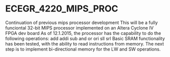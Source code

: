 # ECEGR_4220_MIPS_PROC
Continuation of previous mips processor development
This will be a fully funciontal 32-bit MIPS processor implemented on an Altera Cyclone IV FPGA dev board
As of 12.1.2015, the processor has the capability to do the following operations: 
add
addi
sub
and
or
ori
sll
srl
Basic SRAM functionality has been tested, with the ability to read instructions from memory.
The next step is to implement bi-directional memory for the LW and SW operations.
